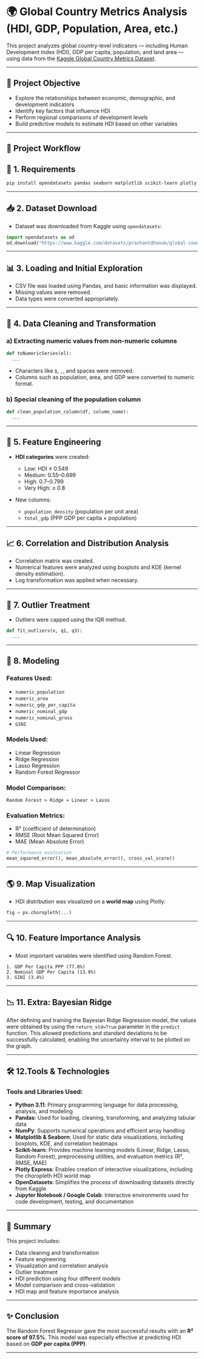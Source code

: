 
# 🌍 Global Country Metrics Analysis (HDI, GDP, Population, Area, etc.)

This project analyzes global country-level indicators — including Human Development Index (HDI), GDP per capita, population, and land area — using data from the [Kaggle Global Country Metrics Dataset](https://www.kaggle.com/datasets/prashantdhanuk/global-country-metrics-2025-hdi-gdp-pop-area?resource=download).

---

## 🎯 Project Objective

- Explore the relationships between economic, demographic, and development indicators
- Identify key factors that influence HDI
- Perform regional comparisons of development levels
- Build predictive models to estimate HDI based on other variables

---

## 🧭 Project Workflow

## 🔧 1. Requirements

```bash
pip install opendatasets pandas seaborn matplotlib scikit-learn plotly
```

---

## 📥 2. Dataset Download

* Dataset was downloaded from Kaggle using `opendatasets`:

```python
import opendatasets as od
od.download("https://www.kaggle.com/datasets/prashantdhanuk/global-country-metrics-2025-hdi-gdp-pop-area")
```

---

## 📊 3. Loading and Initial Exploration

* CSV file was loaded using Pandas, and basic information was displayed.
* Missing values were removed.
* Data types were converted appropriately.

---

## 🧹 4. Data Cleaning and Transformation

### a) Extracting numeric values from non-numeric columns

```python
def toNumericSeries(el):
  ...
```

* Characters like `$`, `,`, and spaces were removed.
* Columns such as population, area, and GDP were converted to numeric format.

### b) Special cleaning of the population column

```python
def clean_population_column(df, column_name):
  ...
```

---

## 🧠 5. Feature Engineering

* **HDI categories** were created:

  * Low: HDI ≤ 0.549
  * Medium: 0.55–0.699
  * High: 0.7–0.799
  * Very High: ≥ 0.8

* New columns:

  * `population_density` (population per unit area)
  * `total_gdp` (PPP GDP per capita × population)

---

## 📈 6. Correlation and Distribution Analysis

* Correlation matrix was created.
* Numerical features were analyzed using boxplots and KDE (kernel density estimation).
* Log transformation was applied when necessary.

---

## 🧽 7. Outlier Treatment

* Outliers were capped using the IQR method.

```python
def fit_outliers(x, q1, q3):
  ...
```

---

## 🧮 8. Modeling

### Features Used:

* `numeric_population`
* `numeric_area`
* `numeric_gdp_per_capita`
* `numeric_nominal_gdp`
* `numeric_nominal_gross`
* `GINI`

### Models Used:

* Linear Regression
* Ridge Regression
* Lasso Regression
* Random Forest Regressor

### Model Comparison:

```text
Random Forest > Ridge ≈ Linear > Lasso
```

### Evaluation Metrics:

* R² (coefficient of determination)
* RMSE (Root Mean Squared Error)
* MAE (Mean Absolute Error)

```python
# Performance evaluation
mean_squared_error(), mean_absolute_error(), cross_val_score()
```

---

## 🌎 9. Map Visualization

* HDI distribution was visualized on a **world map** using Plotly:

```python
fig = px.choropleth(...)
```

---

## 🔍 10. Feature Importance Analysis

* Most important variables were identified using Random Forest.

```text
1. GDP Per Capita PPP (77.8%)
2. Nominal GDP Per Capita (13.9%)
3. GINI (3.4%)
```

---

## 📉 11. Extra: Bayesian Ridge 

After defining and training the Bayesian Ridge Regression model, the values were obtained by using the `return_std=True` parameter in the `predict` function. This allowed predictions and standard deviations to be successfully calculated, enabling the uncertainty interval to be plotted on the graph.


---

## 🛠 12.Tools & Technologies

### Tools and Libraries Used:

* **Python 3.11**: Primary programming language for data processing, analysis, and modeling
* **Pandas**: Used for loading, cleaning, transforming, and analyzing tabular data
* **NumPy**: Supports numerical operations and efficient array handling
* **Matplotlib & Seaborn**: Used for static data visualizations, including boxplots, KDE, and correlation heatmaps
* **Scikit-learn**: Provides machine learning models (Linear, Ridge, Lasso, Random Forest), preprocessing utilities, and evaluation metrics (R², RMSE, MAE)
* **Plotly Express**: Enables creation of interactive visualizations, including the choropleth HDI world map
* **OpenDatasets**: Simplifies the process of downloading datasets directly from Kaggle
* **Jupyter Notebook / Google Colab**: Interactive environments used for code development, testing, and documentation

---

## 📌 Summary

This project includes:

* Data cleaning and transformation
* Feature engineering
* Visualization and correlation analysis
* Outlier treatment
* HDI prediction using four different models
* Model comparison and cross-validation
* HDI map and feature importance analysis

---

## ✨ Conclusion

The Random Forest Regressor gave the most successful results with an **R² score of 97.5%**. This model was especially effective at predicting HDI based on **GDP per capita (PPP)**.

---
